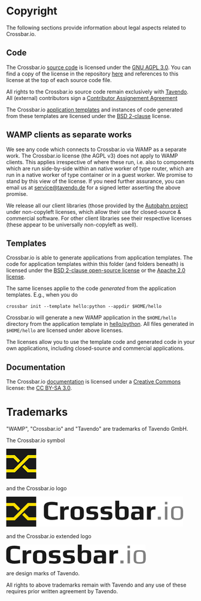 # Copyright

The following sections provide information about legal aspects related to Crossbar.io.

## Code

The Crossbar.io [source code](https://github.com/crossbario/crossbar/tree/master/crossbar) is licensed under the [GNU AGPL 3.0](http://www.gnu.org/licenses/agpl-3.0.html). You can find a copy of the license in the repository [here](https://github.com/crossbario/crossbar/blob/master/crossbar/LICENSE) and references to this license at the top of each source code file.

All rights to the Crossbar.io source code remain exclusively with [Tavendo](http://tavendo.com/). All (external) contributors sign a [Contributor Assignement Agreement](http://crossbar.io/docs/Contributing-to-the-project/)

The Crossbar.io [application templates](https://github.com/crossbario/crossbar/tree/master/crossbar/crossbar/templates) and instances of code generated from these templates are licensed under the [BSD 2-clause](http://opensource.org/licenses/BSD-2-Clause) license. 

## WAMP clients as separate works

We see any code which connects to Crossbar.io via WAMP as a separate work. The Crossbar.io license (the AGPL v3) does not apply to WAMP clients. This applies irrespective of where these run, i.e. also to components which are run side-by-side within an native worker of type router, which are run in a native worker of type container or in a guest worker. We promise to stand by this view of the license.
If you need further assurance, you can email us at service@tavendo.de for a signed letter asserting the above promise.

We release all our client libraries (those provided by the [Autobahn project](http://autobahn.ws/) under non-copyleft licenses, which allow their use for closed-source & commercial software. For other client libraries see their respective licenses (these appear to be universally non-copyleft as well).

## Templates

Crossbar.io is able to generate applications from application templates. The code for application templates within this folder (and folders beneath) is licensed under the [BSD 2-clause open-source license](http://opensource.org/licenses/BSD-2-Clause) or the [Apache 2.0 license](http://www.apache.org/licenses/LICENSE-2.0).

The same licenses applie to the code *generated* from the application templates. E.g., when you do

    crossbar init --template hello:python --appdir $HOME/hello

Crossbar.io will generate a new WAMP application in the `$HOME/hello` directory from the application template in [hello/python](hello/python). All files generated in `$HOME/hello` are licensed under above licenses.

The licenses allow you to use the template code and generated code in your own applications, including closed-source and commercial applications.

## Documentation

The Crossbar.io [documentation](http://crossbar.io/docs/) is licensed under a [Creative Commons](http://creativecommons.org/) license: the [CC BY-SA 3.0](http://creativecommons.org/licenses/by-sa/3.0/).

# Trademarks

"WAMP", "Crossbar.io" and "Tavendo" are trademarks of Tavendo GmbH.

The Crossbar.io symbol

![](https://github.com/crossbario/crossbar/blob/master/legal/crossbar_icon.png)

and the Crossbar.io logo

![](https://github.com/crossbario/crossbar/blob/master/legal/crossbar_icon_and_text_vectorized.png)

and the Crossbar.io extended logo

![](https://github.com/crossbario/crossbar/blob/master/legal/crossbar_text_vectorized.png)

are design marks of Tavendo.

All rights to above trademarks remain with Tavendo and any use of these requires prior written agreement by Tavendo.
